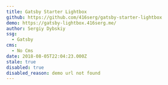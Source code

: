 ```yaml
---
title: Gatsby Starter Lightbox
github: https://github.com/416serg/gatsby-starter-lightbox
demo: https://gatsby-lightbox.416serg.me/
author: Sergiy Dybskiy
ssg:
  - Gatsby
cms:
  - No Cms
date: 2018-08-05T22:04:23.000Z
stale: true
disabled: true
disabled_reason: demo url not found
---
```

